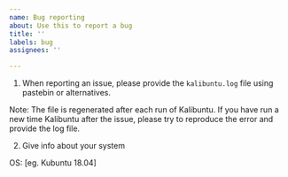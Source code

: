 ```yaml
---
name: Bug reporting
about: Use this to report a bug
title: ''
labels: bug
assignees: ''

---
```


1) When reporting an issue, please provide the `kalibuntu.log` file using pastebin or alternatives.

Note: The file is regenerated after each run of Kalibuntu. If you have run a new time Kalibuntu after the issue, please try to reproduce the error and provide the log file.

2) Give info about your system

OS: [eg. Kubuntu 18.04]
